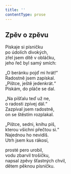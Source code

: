 ```yaml
---
title: ''
contentType: prose
---
```


## Zpěv o zpěvu

Pískaje si písničku  
po údolích divokých,  
zřel jsem dítě v obláčku,  
jeho řeč byl samý smích:

„O beránku pojď mi hrát!“  
Radostně jsem zapískal.  
„Pištce, ještě jedenkrát.“  
Pískám, do pláče se dal.

„Na píšťalu teď už ne,  
o radosti zpívej dál.“  
Zazpíval jsem radostně,  
on se štěstím rozplakal.

„Pištce, sedni, knihu piš,  
kterou všichni přečtou si.“  
Najednou ho nevidíš.  
Utrh jsem kus rákosí,

prosté pero urobil,  
vodu zbarvil trošičku,  
napsal zpěvy šťastných chvil,  
dětem pěknou písničku.

